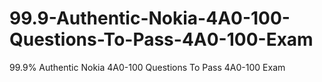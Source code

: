 # 99.9-Authentic-Nokia-4A0-100-Questions-To-Pass-4A0-100-Exam
99.9% Authentic Nokia 4A0-100 Questions To Pass 4A0-100 Exam
